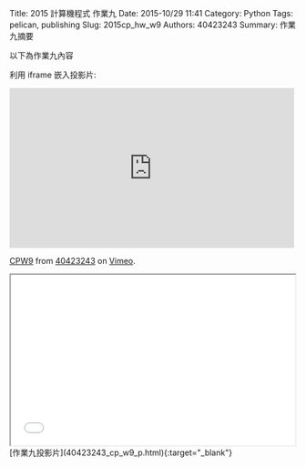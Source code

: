 Title: 2015 計算機程式 作業九
Date: 2015-10/29 11:41
Category: Python
Tags: pelican, publishing
Slug: 2015cp_hw_w9
Authors: 40423243
Summary: 作業九摘要

以下為作業九內容

利用 iframe 嵌入投影片:

<iframe src="https://player.vimeo.com/video/145675348" width="500" height="281" frameborder="0" webkitallowfullscreen mozallowfullscreen allowfullscreen></iframe> <p><a href="https://vimeo.com/145675348">CPW9</a> from <a href="https://vimeo.com/user45620934">40423243</a> on <a href="https://vimeo.com">Vimeo</a>.</p>

<iframe src="40423243_cp_w9_p.html" width="500" height="300"></iframe>
[作業九投影片](40423243_cp_w9_p.html){:target="_blank"}
